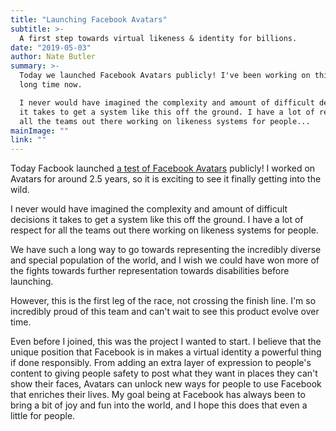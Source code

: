 ```yaml
---
title: "Launching Facebook Avatars"
subtitle: >-
  A first step towards virtual likeness & identity for billions.
date: "2019-05-03"
author: Nate Butler
summary: >-
  Today we launched Facebook Avatars publicly! I've been working on this for a
  long time now. 

  I never would have imagined the complexity and amount of difficult decisions
  it takes to get a system like this off the ground. I have a lot of respect for
  all the teams out there working on likeness systems for people...
mainImage: ""
link: ""
---
```

Today Facbook launched [a test of Facebook Avatars](https://www.theverge.com/2019/6/3/18650685/facebook-avatar-messenger-newsfeed-bitmoji) publicly! I worked on Avatars for around 2.5 years, so it is exciting to see it finally getting into the wild.

I never would have imagined the complexity and amount of difficult decisions it takes to get a system like this off the ground. I have a lot of respect for all the teams out there working on likeness systems for people. 

We have such a long way to go towards representing the incredibly diverse and special population of the world, and I wish we could have won more of the fights towards further representation towards disabilities before launching. 

However, this is the first leg of the race, not crossing the finish line. I'm so incredibly proud of this team and can't wait to see this product evolve over time.

Even before I joined, this was the project I wanted to start. I believe that the unique position that Facebook is in makes a virtual identity a powerful thing if done responsibly. From adding an extra layer of expression to people's content to giving people safety to post what they want in places they can't show their faces, Avatars can unlock new ways for people to use Facebook that enriches their lives. My goal being at Facebook has always been to bring a bit of joy and fun into the world, and I hope this does that even a little for people.
